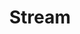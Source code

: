 ---
blog: https://getstream.io/blog
facebook: https://facebook.com/getstream.io
git: https://github.com/GetStream
linkedin: https://linkedin.com/company/getstream-io
logohandle: getstreamio
sort: stream
title: Stream
twitter: https://x.com/getstream_io
website: https://getstream.io/
---